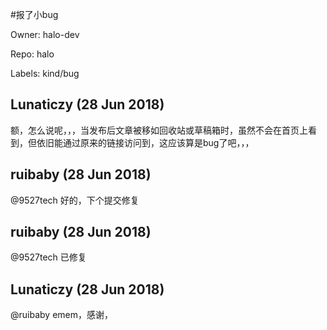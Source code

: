 #报了小bug

Owner: halo-dev

Repo: halo

Labels: kind/bug 

## Lunaticzy (28 Jun 2018)

额，怎么说呢，，，当发布后文章被移如回收站或草稿箱时，虽然不会在首页上看到，但依旧能通过原来的链接访问到，这应该算是bug了吧，，， 

## ruibaby (28 Jun 2018)

@9527tech 好的，下个提交修复

## ruibaby (28 Jun 2018)

@9527tech 已修复

## Lunaticzy (28 Jun 2018)

@ruibaby emem，感谢，

